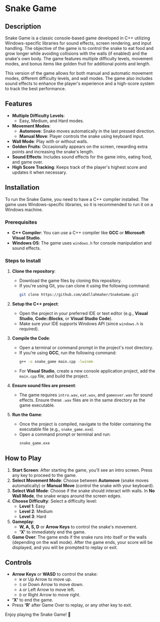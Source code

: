 # Snake Game

## Description

Snake Game is a classic console-based game developed in C++ utilizing Windows-specific libraries for sound effects, screen rendering, and input handling. The objective of the game is to control the snake to eat food and grow longer while avoiding collisions with the walls (if enabled) and the snake's own body. The game features multiple difficulty levels, movement modes, and bonus items like golden fruit for additional points and length.

This version of the game allows for both manual and automatic movement modes, different difficulty levels, and wall modes. The game also includes sound effects to enhance the player's experience and a high-score system to track the best performance.

## Features

- **Multiple Difficulty Levels**:
  - Easy, Medium, and Hard modes.
- **Movement Modes**:
  - **Automove**: Snake moves automatically in the last pressed direction.
  - **Manual Move**: Player controls the snake using keyboard input.
- **Wall Mode**: Play with or without walls.
- **Golden Fruits**: Occasionally appears on the screen, rewarding extra points and increasing the snake's length.
- **Sound Effects**: Includes sound effects for the game intro, eating food, and game over.
- **High Score Tracking**: Keeps track of the player's highest score and updates it when necessary.

## Installation

To run the Snake Game, you need to have a C++ compiler installed. The game uses Windows-specific libraries, so it is recommended to run it on a Windows machine.

### Prerequisites

- **C++ Compiler**: You can use a C++ compiler like **GCC** or **Microsoft Visual Studio**.
- **Windows OS**: The game uses `windows.h` for console manipulation and sound effects.

### Steps to Install

1. **Clone the repository**:
   - Download the game files by cloning this repository.
   - If you're using Git, you can clone it using the following command:
     ```bash
     git clone https://github.com/abdllahmaher/SnakeGame.git
     ```

2. **Setup the C++ project**:
   - Open the project in your preferred IDE or text editor (e.g., **Visual Studio**, **Code::Blocks**, or **Visual Studio Code**).
   - Make sure your IDE supports Windows API (since `windows.h` is required).

3. **Compile the Code**:
   - Open a terminal or command prompt in the project's root directory.
   - If you’re using **GCC**, run the following command:
     ```bash
     g++ -o snake_game main.cpp -lwinmm
     ```
   - For **Visual Studio**, create a new console application project, add the `main.cpp` file, and build the project.

4. **Ensure sound files are present**:
   - The game requires `intro.wav`, `eat.wav`, and `gameover.wav` for sound effects. Ensure these `.wav` files are in the same directory as the game executable.

5. **Run the Game**:
   - Once the project is compiled, navigate to the folder containing the executable file (e.g., `snake_game.exe`).
   - Open a command prompt or terminal and run:
     ```bash
     snake_game.exe
     ```

## How to Play

1. **Start Screen**: After starting the game, you'll see an intro screen. Press any key to proceed to the game.
2. **Select Movement Mode**: Choose between **Automove** (snake moves automatically) or **Manual Move** (control the snake with your keyboard).
3. **Select Wall Mode**: Choose if the snake should interact with walls. In **No Wall Mode**, the snake wraps around the screen edges.
4. **Choose Difficulty**: Select a difficulty level:
   - **Level 1**: Easy
   - **Level 2**: Medium
   - **Level 3**: Hard
5. **Gameplay**:
   - **W, A, S, D** or **Arrow Keys** to control the snake's movement.
   - **'X'** to immediately end the game.
6. **Game Over**: The game ends if the snake runs into itself or the walls (depending on the wall mode). After the game ends, your score will be displayed, and you will be prompted to replay or exit.

## Controls

- **Arrow Keys** or **WASD** to control the snake:
  - `W` or Up Arrow to move up.
  - `S` or Down Arrow to move down.
  - `A` or Left Arrow to move left.
  - `D` or Right Arrow to move right.
- **'X'** to end the game.
- Press **'R'** after Game Over to replay, or any other key to exit.



Enjoy playing the Snake Game! 🐍
